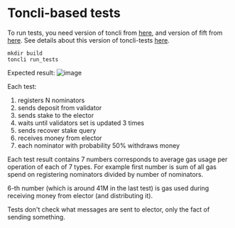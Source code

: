 # Toncli-based tests

To run tests, you need version of toncli from [here](https://github.com/BorysMinaiev/toncli/tree/run-tests-refactoring), and version of fift from [here](https://github.com/SpyCheese/ton/tree/toncli-local). See details about this version of toncli-tests [here](https://github.com/BorysMinaiev/toncli/blob/run-tests-refactoring/docs/advanced/func_tests_new.md).

```
mkdir build 
toncli run_tests
```

Expected result:
![image](https://user-images.githubusercontent.com/2011126/166340714-582e0552-93e1-484d-bdfb-7057858432bc.png)

Each test:
1. registers N nominators
2. sends deposit from validator
3. sends stake to the elector
4. waits until validators set is updated 3 times
5. sends recover stake query
6. receives money from elector
7. each nominator with probability 50% withdraws money


Each test result contains 7 numbers corresponds to average gas usage per operation of each of 7 types. For example first number is sum of all gas spend on registering nominators divided by number of nominators.

6-th number (which is around 41M in the last test) is gas used during receiving money from elector (and distributing it).

Tests don't check what messages are sent to elector, only the fact of sending something.
